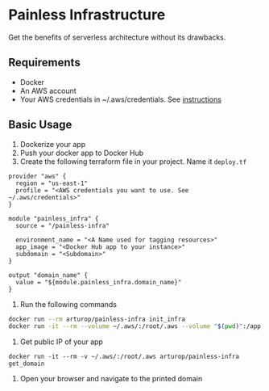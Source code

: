 # Painless Infrastructure

Get the benefits of serverless architecture without its drawbacks.

## Requirements

* Docker
* An AWS account
* Your AWS credentials in ~/.aws/credentials. See [instructions](https://docs.aws.amazon.com/cli/latest/userguide/cli-config-files.html)

## Basic Usage

1. Dockerize your app
1. Push your docker app to Docker Hub
1. Create the following terraform file in your project. Name it `deploy.tf`

  ```
  provider "aws" {
    region = "us-east-1"
    profile = "<AWS credentials you want to use. See ~/.aws/credentials>"
  }

  module "painless_infra" {
    source = "/painless-infra"

    environment_name = "<A Name used for tagging resources>"
    app_image = "<Docker Hub app to your instance>"
    subdomain = "<Subdomain>"
  }

  output "domain_name" {
    value = "${module.painless_infra.domain_name}"
  }
  ```

1. Run the following commands

  ``` bash
  docker run --rm arturop/painless-infra init_infra
  docker run -it --rm --volume ~/.aws/:/root/.aws --volume "$(pwd)":/app arturop/painless-infra deploy
  ```

1. Get public IP of your app

  ```
  docker run -it --rm -v ~/.aws/:/root/.aws arturop/painless-infra get_domain
  ```

1. Open your browser and navigate to the printed domain
